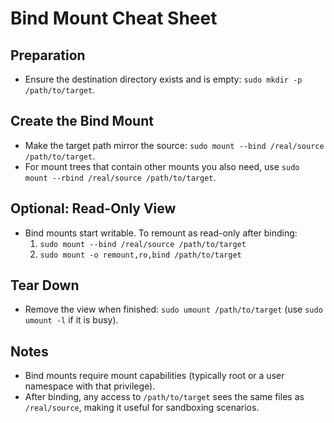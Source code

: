 # Bind Mount Cheat Sheet

## Preparation
- Ensure the destination directory exists and is empty: `sudo mkdir -p /path/to/target`.

## Create the Bind Mount
- Make the target path mirror the source: `sudo mount --bind /real/source /path/to/target`.
- For mount trees that contain other mounts you also need, use `sudo mount --rbind /real/source /path/to/target`.

## Optional: Read-Only View
- Bind mounts start writable. To remount as read-only after binding:
  1. `sudo mount --bind /real/source /path/to/target`
  2. `sudo mount -o remount,ro,bind /path/to/target`

## Tear Down
- Remove the view when finished: `sudo umount /path/to/target` (use `sudo umount -l` if it is busy).

## Notes
- Bind mounts require mount capabilities (typically root or a user namespace with that privilege).
- After binding, any access to `/path/to/target` sees the same files as `/real/source`, making it useful for sandboxing scenarios.
